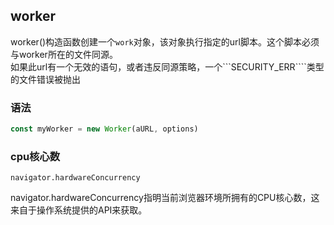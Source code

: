 ## worker
worker()构造函数创建一个```work```对象，该对象执行指定的url脚本。这个脚本必须与worker所在的文件同源。  
如果此url有一个无效的语句，或者违反同源策略，一个```SECURITY_ERR````类型的文件错误被抛出

### 语法
```js
const myWorker = new Worker(aURL, options)
```

### cpu核心数
```navigator.hardwareConcurrency```

navigator.hardwareConcurrency指明当前浏览器环境所拥有的CPU核心数，这来自于操作系统提供的API来获取。